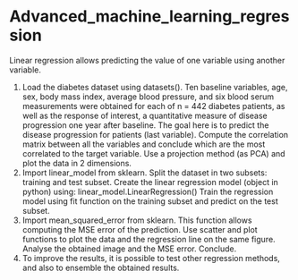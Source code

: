 # Advanced_machine_learning_regression
Linear regression allows predicting the value of one variable using another
variable.
1. Load the diabetes dataset using datasets().
Ten baseline variables, age, sex, body mass index, average blood pressure,
and six blood serum measurements were obtained for each of n = 442
diabetes patients, as well as the response of interest, a quantitative
measure of disease progression one year after baseline.
The goal here is to predict the disease progression for patients (last
variable).
Compute the correlation matrix between all the variables and conclude
which are the most correlated to the target variable.
Use a projection method (as PCA) and plot the data in 2 dimensions.
2. Import linear_model from sklearn.
Split the dataset in two subsets: training and test subset. Create the linear
regression model (object in python) using:
linear_model.LinearRegression()
Train the regression model using fit function on the training subset and
predict on the test subset.
3. Import mean_squared_error from sklearn. This function allows computing
the MSE error of the prediction.
Use scatter and plot functions to plot the data and the regression line on
the same figure.
Analyse the obtained image and the MSE error. Conclude.
4. To improve the results, it is possible to test other regression methods, and
also to ensemble the obtained results.
